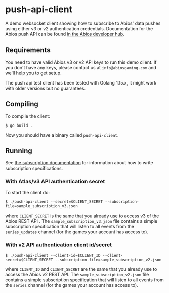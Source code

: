 # push-api-client
A demo websocket client showing how to subscribe to Abios' data pushes using either v3 or v2 authentication credentials. Documentation for the Abios push API can be found [in the Abios developer hub](https://abiosgaming.com/docs/en/push-api/introduction/overview).

## Requirements
You need to have valid Abios v3 or v2 API keys to run this demo client. If you don't have any keys, please contact us at `info@abiosgaming.com` and we'll help you to get setup.
 
The push api test client has been tested with Golang 1.15.x, it might work with older versions but no guarantees.

## Compiling
To compile the client:

`$ go build .`

Now you should have a binary called `push-api-client`.


## Running

See [the subscription documentation](https://abiosgaming.com/docs/en/push-api/introduction/overview#message-envelope) for information about how to write subscription specifications.

### With Atlas/v3 API authentication secret 

To start the client do:

 `$ ./push-api-client --secret=$CLIENT_SECRET --subscription-file=sample_subscription_v3.json`

where `CLIENT_SECRET` is the same that you already use to access v3 of the Abios REST API . The `sample_subscription_v3.json` file contains a simple subscription specification that will listen to all events from the `series_updates` channel (for the games your account has access to).

### With v2 API authentication client id/secret 

 `$ ./push-api-client --client-id=$CLIENT_ID --client-secret=$CLIENT_SECRET --subscription-file=sample_subscription_v2.json`

 where `CLIENT_ID` and `CLIENT_SECRET` are the same that you already use to access the Abios v2 REST API. The `sample_subscription_v2.json` file contains a simple subscription specification that will listen to all events from the `series` channel (for the games your account has access to).